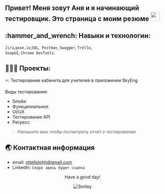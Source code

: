 
## Привет! Меня зовут Аня и я начинающий тестировщик. Это страница с моим резюме <img src="https://raw.githubusercontent.com/aemmadi/aemmadi/master/wave.gif" width="30">

<h2 align="left">:hammer_and_wrench: Навыки и технологии:</h2>


``Jira``,``qase.io``,``SQL``,`` Postman``, ``Swagger``, ``Trello``, <br>
``SoapUI``,  ``Chrome DevTools``.

<h2 align="left">👨🏻‍💻 Проекты:</h2>

 ⭐: Тестирование кабинета для учителей в приложении SkyEng


Виды тестирования:

- Smoke
- Функциональное
- UI/UX
- Тестирование API
- Регресс

>*Напишите мне чтобы посмотреть отчёт о тестировании*


## 🌏 Контактная информация

- email: ottellolohh@gmail.com
- LinkedIn: ``Скоро здесь будет ссылка``




<div align="center">
<p>Have a good day!</p>
<div>
<img src="https://github.com/fnky/fnky/raw/fnky/img/smile.gif" alt="Smiley" align="center">
</div>
</div>

